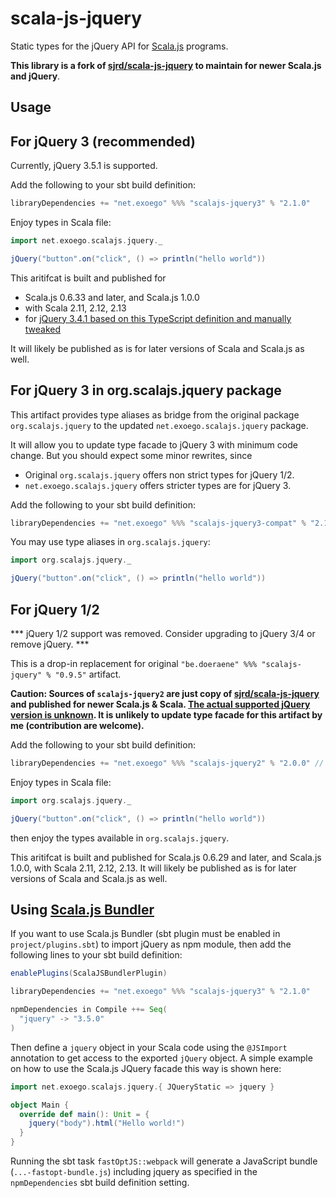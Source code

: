 scala-js-jquery
===============

Static types for the jQuery API for [Scala.js](http://www.scala-js.org/) programs.

**This library is a fork of [sjrd/scala-js-jquery](https://github.com/sjrd/scala-js-jquery) to maintain for newer Scala.js and jQuery**.

Usage
-----

## For jQuery 3 (recommended)

Currently, jQuery 3.5.1 is supported.

Add the following to your sbt build definition:

```scala
libraryDependencies += "net.exoego" %%% "scalajs-jquery3" % "2.1.0"
```

Enjoy types in Scala file:

```scala
import net.exoego.scalajs.jquery._

jQuery("button".on("click", () => println("hello world"))
```
    
This aritifcat is built and published for 

* Scala.js 0.6.33 and later, and Scala.js 1.0.0
* with Scala 2.11, 2.12, 2.13
* for [jQuery 3.4.1 based on this TypeScript definition and manually tweaked](https://github.com/DefinitelyTyped/DefinitelyTyped/tree/b0503ac10547e9e087febf36e83c600a62c444bb/types/jquery)

It will likely be published as is for later versions of Scala and Scala.js as
well.


## For jQuery 3 in org.scalajs.jquery package

This artifact provides type aliases as bridge from the original package
`org.scalajs.jquery` to the updated `net.exoego.scalajs.jquery` package.

It  will allow you to update type facade to jQuery 3 with minimum code change.
But you should expect some minor rewrites, since 

* Original `org.scalajs.jquery` offers non strict types for jQuery 1/2.
* `net.exoego.scalajs.jquery` offers stricter types are for jQuery 3.

Add the following to your sbt build definition:

```scala
libraryDependencies += "net.exoego" %%% "scalajs-jquery3-compat" % "2.1.0"
```

You may use type aliases in `org.scalajs.jquery`:

```scala
import org.scalajs.jquery._

jQuery("button".on("click", () => println("hello world"))
```
    
## For jQuery 1/2

*** jQuery 1/2 support was removed. Consider upgrading to jQuery 3/4 or remove jQuery. ***

This is a drop-in replacement for original `"be.doeraene" %%% "scalajs-jquery" % "0.9.5"` artifact.

**Caution: Sources of `scalajs-jquery2` are just copy of [sjrd/scala-js-jquery](https://github.com/sjrd/scala-js-jquery) and published for newer Scala.js & Scala. [The actual supported jQuery version is unknown](https://github.com/sjrd/scala-js-jquery/issues/1#issuecomment-33003326). It is unlikely to update type facade for this artifact by me (contribution are welcome).**

Add the following to your sbt build definition:

```scala
libraryDependencies += "net.exoego" %%% "scalajs-jquery2" % "2.0.0" // Final version. Consider upgrading to jQuery 3/4 or remove jQuery. 
```

Enjoy types in Scala file:

```scala
import org.scalajs.jquery._

jQuery("button".on("click", () => println("hello world"))
```
    
then enjoy the types available in `org.scalajs.jquery`.

This aritifcat is built and published for Scala.js 0.6.29 and later,
and Scala.js 1.0.0, with Scala 2.11, 2.12, 2.13. It will
likely be published as is for later versions of Scala and Scala.js as
well.



Using [Scala.js Bundler](https://scalacenter.github.io/scalajs-bundler)
-----------------------------------------------------------------------

If you want to use Scala.js Bundler (sbt plugin must be enabled in `project/plugins.sbt`) to import jQuery as npm module, then add the following lines to your sbt build definition:

```scala
enablePlugins(ScalaJSBundlerPlugin)

libraryDependencies += "net.exoego" %%% "scalajs-jquery3" % "2.1.0"

npmDependencies in Compile ++= Seq(
  "jquery" -> "3.5.0"
)
```

Then define a `jquery` object in your Scala code using the `@JSImport` annotation to get access to the exported `jQuery` object.
A simple example on how to use the Scala.js JQuery facade this way is shown here:

```scala
import net.exoego.scalajs.jquery.{ JQueryStatic => jquery }

object Main {
  override def main(): Unit = {
    jquery("body").html("Hello world!")
  }
}
```

Running the sbt task `fastOptJS::webpack` will generate a JavaScript bundle (`...-fastopt-bundle.js`) including jquery as specified in the `npmDependencies` sbt build definition setting.

